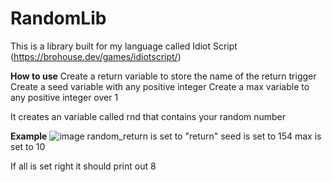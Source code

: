 # RandomLib

This is a library built for my language called Idiot Script (https://brohouse.dev/games/idiotscript/)

**How to use**
Create a return variable to store the name of the return trigger
Create a seed variable with any positive integer
Create a max variable to any positive integer over 1

It creates an variable called rnd that contains your random number

**Example**
![image](https://user-images.githubusercontent.com/70726294/170286413-1c019a4a-09d5-483f-a1b5-ec80c17394d7.png)
random_return is set to "return"
seed is set to 154
max is set to 10

If all is set right it should print out 8
